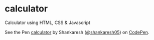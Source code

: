 # calculator
Calculator using HTML, CSS &amp; Javascript


See the Pen <a href='https://codepen.io/shankaresh05/full/vYGpwXB'>calculator</a> by Shankaresh (<a href='https://codepen.io/shankaresh05'>@shankaresh05</a>) on <a href='https://codepen.io'>CodePen</a>.

